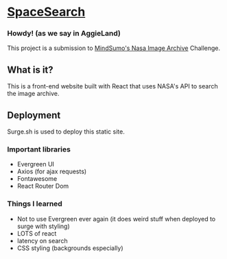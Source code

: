 # [SpaceSearch](https://searchspace.surge.sh/)
### Howdy! (as we say in AggieLand)
This project is a submission to [MindSumo's Nasa Image Archive](https://www.mindsumo.com/contests/nasa-image-archive) Challenge.

## What is it?
This is a front-end website built with React that uses NASA's API to search the image archive.

## Deployment
Surge.sh is used to deploy this static site.

### Important libraries
- Evergreen UI
- Axios (for ajax requests)
- Fontawesome
- React Router Dom

### Things I learned
- Not to use Evergreen ever again (it does weird stuff when deployed to surge with styling)
- LOTS of react
- latency on search
- CSS styling (backgrounds especially)